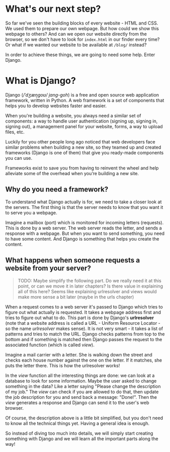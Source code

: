 # What's our next step?

So far we've seen the building blocks of every website - HTML and CSS. We used them to prepare our own webpage. But how could we show this webpage to others? And can we open our website directly from the browser, so we don't have to look for `index.html` in our finder every time? Or what if we wanted our website to be available at `/blog/` instead?

In order to achieve these things, we are going to need some help. Enter Django.

# What is Django?

Django (_/ˈdʒæŋɡoʊ/ jang-goh_) is a free and open source web application framework, written in Python. A web framework is a set of components that helps you to develop websites faster and easier.

When you're building a website, you always need a similar set of components: a way to handle user authentication (signing up, signing in, signing out), a management panel for your website, forms, a way to upload files, etc.

Luckily for you other people long ago noticed that web developers face similar problems when building a new site, so they teamed up and created frameworks (Django is one of them) that give you ready-made components you can use.

Frameworks exist to save you from having to reinvent the wheel and help alleviate some of the overhead when you’re building a new site.

## Why do you need a framework?

To understand what Django actually is for, we need to take a closer look at the servers. The first thing is that the server needs to know that you want it to serve you a webpage.

Imagine a mailbox (port) which is monitored for incoming letters (requests). This is done by a web server. The web server reads the letter, and sends a response with a webpage. But when you want to send something, you need to have some content. And Django is something that helps you create the content.

## What happens when someone requests a website from your server?

> TODO: Maybe simplify the following part. Do we really need it at this point, or can we move it in later chapters? Is there value in explaining all of this here? Seems like explaining urlresolver and views would make more sense a bit later (maybe in the urls chapter)

When a request comes to a web server it's passed to Django which tries to figure out what actually is requested. It takes a webpage address first and tries to figure out what to do. This part is done by Django's __urlresolver__ (note that a website address is called a URL - Uniform Resource Locator - so the name *urlresolver* makes sense). It is not very smart - it takes a list of patterns and tries to match the URL. Django checks patterns from top to the bottom and if something is matched then Django passes the request to the associated function (which is called *view*).

Imagine a mail carrier with a letter. She is walking down the street and checks each house number against the one on the letter. If it matches, she puts the letter there. This is how the urlresolver works!

In the *view* function all the interesting things are done: we can look at a database to look for some information. Maybe the user asked to change something in the data? Like a letter saying "Please change the description of my job."  The *view* can check if you are allowed to do that, then update the job description for you and send back a message: "Done!". Then the *view* generates a response and Django can send it to the user's web browser.

Of course, the description above is a little bit simplified, but you don't need to know all the technical things yet. Having a general idea is enough.

So instead of diving too much into details, we will simply start creating something with Django and we will learn all the important parts along the way!
